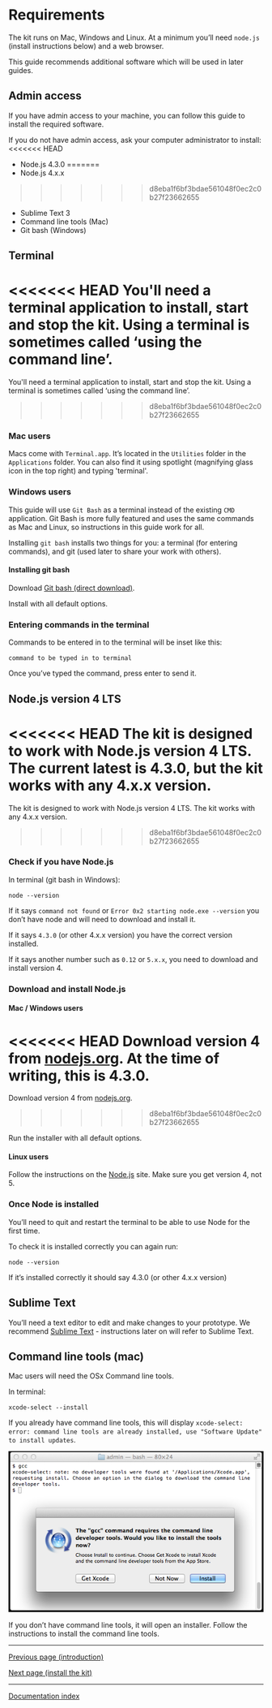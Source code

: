 # Requirements

The kit runs on Mac, Windows and Linux. At a minimum you’ll need `node.js` (install instructions below) and a web browser.

This guide recommends additional software which will be used in later guides.

## Admin access

If you have admin access to your machine, you can follow this guide to install the required software.

If you do not have admin access, ask your computer administrator to install:
<<<<<<< HEAD
* Node.js 4.3.0
=======
* Node.js 4.x.x
>>>>>>> d8eba1f6bf3bdae561048f0ec2c0b27f23662655
* Sublime Text 3
* Command line tools (Mac)
* Git bash (Windows)

## Terminal

<<<<<<< HEAD
You'll need a terminal application to install, start and stop the kit. Using a terminal is sometimes called ‘using the command line’. 
=======
You'll need a terminal application to install, start and stop the kit. Using a terminal is sometimes called ‘using the command line’.
>>>>>>> d8eba1f6bf3bdae561048f0ec2c0b27f23662655

### Mac users

Macs come with `Terminal.app`. It’s located in the `Utilities` folder in the `Applications` folder. You can also find it using spotlight (magnifying glass icon in the top right) and typing 'terminal'.

### Windows users

This guide will use `Git Bash` as a terminal instead of the existing `CMD` application. Git Bash is more fully featured and uses the same commands as Mac and Linux, so instructions in this guide work for all.

Installing `git bash` installs two things for you: a terminal (for entering commands), and git (used later to share your work with others).

#### Installing git bash

Download [Git bash (direct download)](https://git-scm.com/download/win).

Install with all default options.

### Entering commands in the terminal

Commands to be entered in to the terminal will be inset like this:
```
command to be typed in to terminal
```
Once you’ve typed the command, press enter to send it.


## Node.js version 4 LTS

<<<<<<< HEAD
The kit is designed to work with Node.js version 4 LTS. The current latest is 4.3.0, but the kit works with any 4.x.x version.
=======
The kit is designed to work with Node.js version 4 LTS. The kit works with any 4.x.x version.
>>>>>>> d8eba1f6bf3bdae561048f0ec2c0b27f23662655

### Check if you have Node.js

In terminal (git bash in Windows):
```
node --version
```
If it says `command not found` or `Error 0x2 starting node.exe --version` you don’t have node and will need to download and install it.

If it says `4.3.0` (or other 4.x.x version) you have the correct version installed.

If it says another number such as `0.12` or `5.x.x`, you need to download and install version 4.

### Download and install Node.js

#### Mac / Windows users

<<<<<<< HEAD
Download version 4 from [nodejs.org](https://nodejs.org/en/). At the time of writing, this is 4.3.0.
=======
Download version 4 from [nodejs.org](https://nodejs.org/en/).
>>>>>>> d8eba1f6bf3bdae561048f0ec2c0b27f23662655

Run the installer with all default options.

#### Linux users

Follow the instructions on the [Node.js](https://nodejs.org/en/download/package-manager/#debian-and-ubuntu-based-linux-distributions
) site. Make sure you get version 4, not 5.

### Once Node is installed

You’ll need to quit and restart the terminal to be able to use Node for the first time.

To check it is installed correctly you can again run:
```
node --version
```

If it’s installed correctly it should say 4.3.0 (or other 4.x.x version)

## Sublime Text

You’ll need a text editor to edit and make changes to your prototype. We recommend [Sublime Text](http://www.sublimetext.com/) - instructions later on will refer to Sublime Text.

## Command line tools (mac)

Mac users will need the OSx Command line tools.

In terminal:
```
xcode-select --install
```
If you already have command line tools, this will display `xcode-select: error: command line tools are already installed, use "Software Update" to install updates`.

![Screenshot of Command line tools popup message](../assets/images/installing-mavericks-popup.png)

If you don’t have command line tools, it will open an installer. Follow the instructions to install the command line tools.

---
[Previous page (introduction)](introduction.md)

[Next page (install the kit)](install-the-kit.md)

---
[Documentation index](../README.md)
